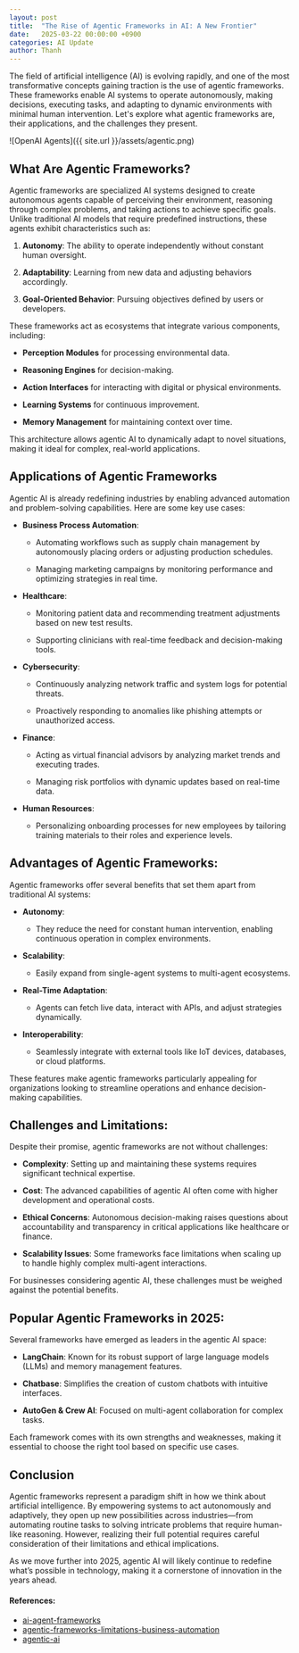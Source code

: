 ```yaml
---
layout: post
title:  "The Rise of Agentic Frameworks in AI: A New Frontier"
date:   2025-03-22 00:00:00 +0900
categories: AI Update
author: Thanh
---
```


The field of artificial intelligence (AI) is evolving rapidly, and one of the most transformative concepts gaining traction is the use of agentic frameworks. These frameworks enable AI systems to operate autonomously, making decisions, executing tasks, and adapting to dynamic environments with minimal human intervention. Let's explore what agentic frameworks are, their applications, and the challenges they present.

![OpenAI Agents]({{ site.url }}/assets/agentic.png)

## **What Are Agentic Frameworks?**

Agentic frameworks are specialized AI systems designed to create autonomous agents capable of perceiving their environment, reasoning through complex problems, and taking actions to achieve specific goals. Unlike traditional AI models that require predefined instructions, these agents exhibit characteristics such as:

1. **Autonomy**: The ability to operate independently without constant human oversight.

2. **Adaptability**: Learning from new data and adjusting behaviors accordingly.

3. **Goal-Oriented Behavior**: Pursuing objectives defined by users or developers.

These frameworks act as ecosystems that integrate various components, including:

- **Perception Modules** for processing environmental data.

- **Reasoning Engines** for decision-making.

- **Action Interfaces** for interacting with digital or physical environments.

- **Learning Systems** for continuous improvement.
 
- **Memory Management** for maintaining context over time.

This architecture allows agentic AI to dynamically adapt to novel situations, making it ideal for complex, real-world applications.

## **Applications of Agentic Frameworks**

Agentic AI is already redefining industries by enabling advanced automation and problem-solving capabilities. Here are some key use cases:

- **Business Process Automation**: 

    - Automating workflows such as supply chain management by autonomously placing orders or adjusting production schedules.

    - Managing marketing campaigns by monitoring performance and optimizing strategies in real time.

- **Healthcare**: 

    - Monitoring patient data and recommending treatment adjustments based on new test results.

    - Supporting clinicians with real-time feedback and decision-making tools.

- **Cybersecurity**:

    - Continuously analyzing network traffic and system logs for potential threats.

    - Proactively responding to anomalies like phishing attempts or unauthorized access.

- **Finance**:

    - Acting as virtual financial advisors by analyzing market trends and executing trades.

    - Managing risk portfolios with dynamic updates based on real-time data.

- **Human Resources**:

    - Personalizing onboarding processes for new employees by tailoring training materials to their roles and experience levels.

## **Advantages of Agentic Frameworks**:

Agentic frameworks offer several benefits that set them apart from traditional AI systems:

- **Autonomy**: 

    - They reduce the need for constant human intervention, enabling continuous operation in complex environments.

- **Scalability**: 

    - Easily expand from single-agent systems to multi-agent ecosystems.

- **Real-Time Adaptation**: 

    - Agents can fetch live data, interact with APIs, and adjust strategies dynamically.

- **Interoperability**: 

    - Seamlessly integrate with external tools like IoT devices, databases, or cloud platforms.

These features make agentic frameworks particularly appealing for organizations looking to streamline operations and enhance decision-making capabilities.


## **Challenges and Limitations**:

Despite their promise, agentic frameworks are not without challenges:

- **Complexity**: Setting up and maintaining these systems requires significant technical expertise.

- **Cost**: The advanced capabilities of agentic AI often come with higher development and operational costs.

- **Ethical Concerns**: Autonomous decision-making raises questions about accountability and transparency in critical applications like healthcare or finance.

- **Scalability Issues**: Some frameworks face limitations when scaling up to handle highly complex multi-agent interactions.

For businesses considering agentic AI, these challenges must be weighed against the potential benefits.

## **Popular Agentic Frameworks in 2025**:

Several frameworks have emerged as leaders in the agentic AI space:

- **LangChain**: Known for its robust support of large language models (LLMs) and memory management features.

- **Chatbase**: Simplifies the creation of custom chatbots with intuitive interfaces.

- **AutoGen & Crew AI**: Focused on multi-agent collaboration for complex tasks.

Each framework comes with its own strengths and weaknesses, making it essential to choose the right tool based on specific use cases.


## Conclusion

Agentic frameworks represent a paradigm shift in how we think about artificial intelligence. By empowering systems to act autonomously and adaptively, they open up new possibilities across industries—from automating routine tasks to solving intricate problems that require human-like reasoning. However, realizing their full potential requires careful consideration of their limitations and ethical implications.

As we move further into 2025, agentic AI will likely continue to redefine what’s possible in technology, making it a cornerstone of innovation in the years ahead.


#### References:
- [ai-agent-frameworks](https://www.chatbase.co/blog/ai-agent-frameworks)
- [agentic-frameworks-limitations-business-automation](https://yourgpt.ai/blog/general/agentic-frameworks-limitations-business-automation)
- [agentic-ai](https://www.ibm.com/think/insights/agentic-ai)
